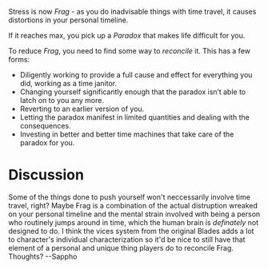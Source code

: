 
Stress is now *Frag* - as you do inadvisable things with time travel, it causes distortions in your personal timeline. 

If it reaches max, you pick up a *Paradox* that makes life difficult for you.

To reduce *Frag*, you need to find some way to *reconcile* it. This has a few forms:
* Diligently working to provide a full cause and effect for everything you did, working as a time janitor.
* Changing yourself significantly enough that the paradox isn’t able to latch on to you any more.
* Reverting to an earlier version of you.
* Letting the paradox manifest in limited quantities and dealing with the consequences.
* Investing in better and better time machines that take care of the paradox for you.


# Discussion

Some of the things done to push yourself won't neccessarily involve time travel, right? Maybe Frag is a combination of the actual distruption wreaked on your personal timeline and the mental strain involved with being a person who routinely jumps around in time, which the human brain is *definately* not designed to do. I think the vices system from the original Blades adds a lot to character's individual characterization so it'd be nice to still have that element of a personal and unique thing players do to reconcile Frag. Thoughts? --Sappho
